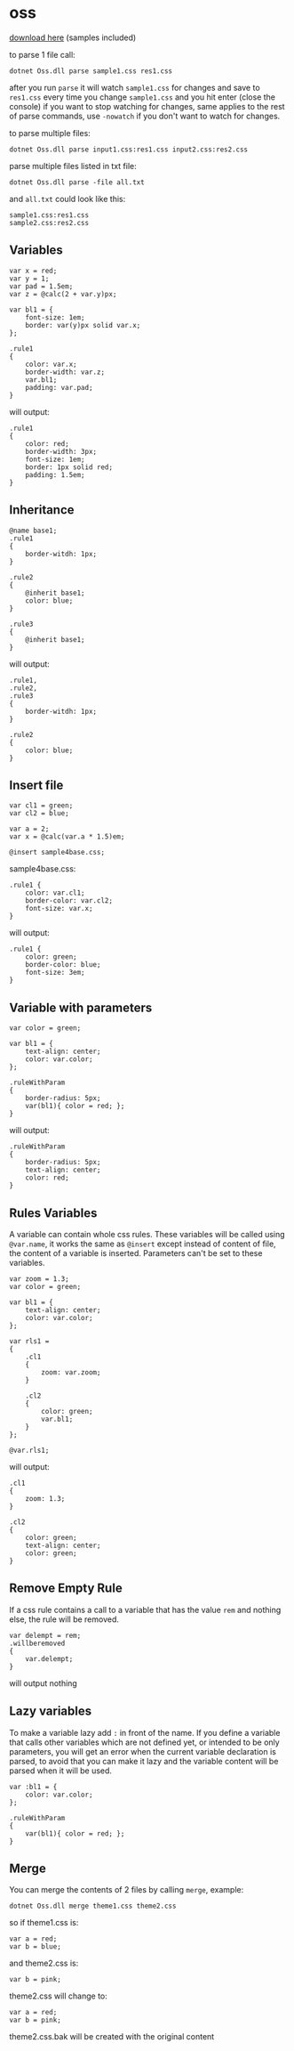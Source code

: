 # oss
[download here](https://www.aspnetawesome.com/Download/Oss) (samples included)

to parse 1 file call:
```
dotnet Oss.dll parse sample1.css res1.css
```
after you run `parse` it will watch `sample1.css` for changes and save to `res1.css` every time you change `sample1.css` and you hit enter (close the console) if you want to stop watching for changes, same applies to the rest of parse commands, use `-nowatch` if you don't want to watch for changes.

to parse multiple files: 
```
dotnet Oss.dll parse input1.css:res1.css input2.css:res2.css
```
parse multiple files listed in txt file:
```
dotnet Oss.dll parse -file all.txt
```
and `all.txt` could look like this:
```
sample1.css:res1.css
sample2.css:res2.css
```

## Variables

```
var x = red;
var y = 1;
var pad = 1.5em;
var z = @calc(2 + var.y)px;

var bl1 = { 
    font-size: 1em;
    border: var(y)px solid var.x;
};

.rule1
{
    color: var.x;
    border-width: var.z;
    var.bl1;
    padding: var.pad;
}
```
will output:
```
.rule1
{
    color: red;
    border-width: 3px;
    font-size: 1em;
    border: 1px solid red;
    padding: 1.5em;
}
```
## Inheritance
```
@name base1;
.rule1
{
    border-witdh: 1px;  
}

.rule2
{
    @inherit base1;
    color: blue;
}

.rule3
{
    @inherit base1;
}
```
will output:
```
.rule1,
.rule2,
.rule3
{
    border-witdh: 1px;  
}

.rule2
{
    color: blue;
}
```
## Insert file
```
var cl1 = green;
var cl2 = blue;

var a = 2;
var x = @calc(var.a * 1.5)em;

@insert sample4base.css;
```
sample4base.css:
```
.rule1 {
    color: var.cl1;
    border-color: var.cl2;
    font-size: var.x;
}
```
will output:
```
.rule1 {
    color: green;
    border-color: blue;
    font-size: 3em;
}
```

## Variable with parameters
```
var color = green;

var bl1 = { 
    text-align: center;
    color: var.color;
};

.ruleWithParam
{
    border-radius: 5px;
    var(bl1){ color = red; };
}
```
will output:
```
.ruleWithParam
{
    border-radius: 5px;
    text-align: center;
    color: red;
}
```
## Rules Variables
A variable can contain whole css rules. These variables will be called using `@var.name`, it works the same as `@insert` except instead of content of file, the content of a variable is inserted. Parameters can't be set to these variables.
```
var zoom = 1.3;
var color = green;

var bl1 = { 
    text-align: center;
    color: var.color;
};

var rls1 = 
{   
    .cl1
    {
        zoom: var.zoom;
    }

    .cl2 
    {
        color: green;
        var.bl1;
    }
};

@var.rls1;
```
will output:
```
.cl1
{
    zoom: 1.3;
}

.cl2 
{
    color: green;
    text-align: center;
    color: green;
}
```
## Remove Empty Rule
If a css rule contains a call to a variable that has the value `rem` and nothing else, the rule will be removed.
```
var delempt = rem;
.willberemoved
{
    var.delempt;
}
```
will output nothing

## Lazy variables
To make a variable lazy add `:` in front of the name.
If you define a variable that calls other variables which are not defined yet, or intended to be only parameters, you will get an error when the current variable declaration is parsed, to avoid that you can make it lazy and the variable content will be parsed when it will be used.
```
var :bl1 = { 
    color: var.color;
};

.ruleWithParam
{
    var(bl1){ color = red; };
}
```
## Merge
You can merge the contents of 2 files by calling `merge`, example:
```
dotnet Oss.dll merge theme1.css theme2.css
```
so if theme1.css is:
```
var a = red;
var b = blue;
```
and theme2.css is:
```
var b = pink;
```
theme2.css will change to:
```
var a = red;
var b = pink;
```
theme2.css.bak will be created with the original content
